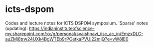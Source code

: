 # icts-dspom
Codes and lecture notes for ICTS DSPOM symposium.
'Sparse' notes (updating): https://indianinstituteofscience-my.sharepoint.com/:o:/g/personal/svaishnavi_iisc_ac_in/EmzxDLC-auZMj8trw24UXk4BgWTEb9rPOetkaPVUl22mjQ?e=vW8IE0
